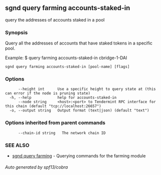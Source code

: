 ## sgnd query farming accounts-staked-in

query the addresses of accounts staked in a pool

### Synopsis

Query all the addresses of accounts that have staked tokens in a specific pool.

Example:
$ <appd> query farming accounts-staked-in cbridge-1-DAI

```
sgnd query farming accounts-staked-in [pool-name] [flags]
```

### Options

```
      --height int      Use a specific height to query state at (this can error if the node is pruning state)
  -h, --help            help for accounts-staked-in
      --node string     <host>:<port> to Tendermint RPC interface for this chain (default "tcp://localhost:26657")
  -o, --output string   Output format (text|json) (default "text")
```

### Options inherited from parent commands

```
      --chain-id string   The network chain ID
```

### SEE ALSO

* [sgnd query farming](sgnd_query_farming.md)	 - Querying commands for the farming module

###### Auto generated by spf13/cobra
